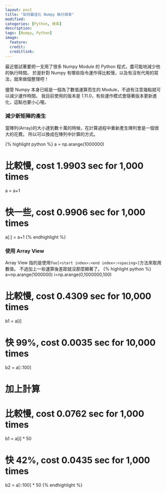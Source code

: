 ```yaml
---
layout: post
title: "如何最佳化 Numpy 執行效率"
modified:
categories: [Python, 效率]
description:
tags: [Numpy, Python]
image:
  feature:
  credit:
  creditlink:
---
```


最近嘗試著要把一支用了很多 Numpy Module 的 Python 程式，盡可能地減少他的執行時間。
於是針對 Numpy 有哪些指令運作得比較慢，以及有沒有代用的寫法，就來做個整理吧！

儘管 Numpy 本身已經是一個為了數值運算而生的 Module，不過有注意幾點就可以減少運作時間。
我目前使用的版本是 1.11.0，有些運作模式會隨著版本更新進化，這點也要小心喔。

### 減少新矩陣的產生

當陣列(Array)的大小達到數十萬的時候，在計算過程中重新產生陣列會是一個很大的花費。
所以可以換成在陣列中計算的方式。

{% highlight python %}
a = np.arange(1000000)
# 比較慢, cost 1.9903 sec for 1,000 times
a = a+1

# 快一些, cost 0.9906 sec for 1,000 times
a[:] = a+1
{% endhighlight %}
<!--more-->
### 使用 Array View
Array View 指的是使用`foo[<start index>:<end index>:<spacing>]`方法來取用數值。
不過加上一些運算後差距就沒那麼顯著了。
{% highlight python %}
a=np.arange(1000000)
i=np.arange(0,1000000,100)

# 比較慢, cost 0.4309 sec for 10,000 times
b1 = a[i]
# 快 99%, cost 0.0035 sec for 10,000 times
b2 = a[::100]

# 加上計算
# 比較慢, cost 0.0762 sec for 1,000 times
b1 = a[i] * 50
# 快 42%, cost 0.0435 sec for 1,000 times
b2 = a[::100] * 50
{% endhighlight %}
<!--
### 避免使用 Fancy indexing？
雖然曾經有搜尋過使用`Fancy indexing`會比使用`np.take`慢。不過實際使用後，應該是因為版本更新，
現在已經沒有速度差距了。

{% highlight python %}
number = np.arange(100)
minus =  np.extract(number<0, number)
{% endhighlight %}
-->
